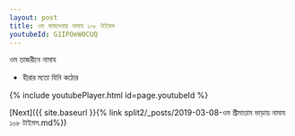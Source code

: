 ```yaml
---
layout: post
title: ওম কামদেবায় নামায ১০৮ টাইমস
youtubeId: G1IPOeW0CUQ
---
```

 
 
 ওম তাজরীনে নামায  
 
 -  হীরার মতো যিনি কঠোর 
 
  
 
  
 
 
 
 
 
 


{% include youtubePlayer.html id=page.youtubeId %}
 
[Next]({{ site.baseurl }}{% link  split2/_posts/2019-03-08-ওম শ্রীমাতাম ভাড়ায় নামায ১০৮ টাইমস.md%})
 
